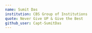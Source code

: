 ```yaml
---
name: Sumit Das
institution: CBS Group of Institutions
quote: Never Give UP & Give the Best
github_user: Capt-SumitDas
---
```

